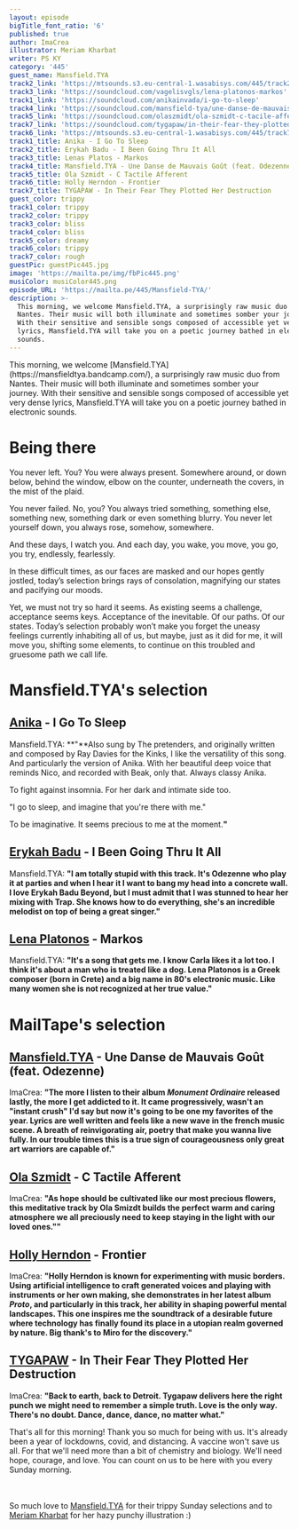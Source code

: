 ```yaml
---
layout: episode
bigTitle_font_ratio: '6'
published: true
author: ImaCrea
illustrator: Meriam Kharbat
writer: PS KY
category: '445'
guest_name: Mansfield.TYA
track2_link: 'https://mtsounds.s3.eu-central-1.wasabisys.com/445/track2.mp3'
track3_link: 'https://soundcloud.com/vagelisvgls/lena-platonos-markos'
track1_link: 'https://soundcloud.com/anikainvada/i-go-to-sleep'
track4_link: 'https://soundcloud.com/mansfield-tya/une-danse-de-mauvais-gout-feat'
track5_link: 'https://soundcloud.com/olaszmidt/ola-szmidt-c-tacile-afferent-master'
track7_link: 'https://soundcloud.com/tygapaw/in-their-fear-they-plotted-1'
track6_link: 'https://mtsounds.s3.eu-central-1.wasabisys.com/445/track7.mp3'
track1_title: Anika - I Go To Sleep
track2_title: Erykah Badu - I Been Going Thru It All
track3_title: Lenas Platos - Markos
track4_title: Mansfield.TYA - Une Danse de Mauvais Goût (feat. Odezenne)
track5_title: Ola Szmidt - C Tactile Afferent
track6_title: Holly Herndon - Frontier
track7_title: TYGAPAW - In Their Fear They Plotted Her Destruction
guest_color: trippy
track1_color: trippy
track2_color: trippy
track3_color: bliss
track4_color: bliss
track5_color: dreamy
track6_color: trippy
track7_color: rough
guestPic: guestPic445.jpg
image: 'https://mailta.pe/img/fbPic445.png'
musiColor: musiColor445.png
episode_URL: 'https://mailta.pe/445/Mansfield-TYA/'
description: >-
  This morning, we welcome Mansfield.TYA, a surprisingly raw music duo from
  Nantes. Their music will both illuminate and sometimes somber your journey.
  With their sensitive and sensible songs composed of accessible yet very dense
  lyrics, Mansfield.TYA will take you on a poetic journey bathed in electronic
  sounds.
---
```

<p id="introduction">This morning, we welcome [Mansfield.TYA](https://mansfieldtya.bandcamp.com/), a surprisingly raw music duo from Nantes. Their music will both illuminate and sometimes somber your journey. With their sensitive and sensible songs composed of accessible yet very dense lyrics, Mansfield.TYA will take you on a poetic journey bathed in electronic sounds.</p>

# Being there

You never left. You? You were always present. Somewhere around, or down below, behind the window, elbow on the counter, underneath the covers, in the mist of the plaid.

You never failed. No, you? You always tried something, something else, something new, something dark or even something blurry. You never let yourself down, you always rose, somehow, somewhere.

And these days, I watch you. And each day, you wake, you move, you go, you try, endlessly, fearlessly.

In these difficult times, as our faces are masked and our hopes gently jostled, today’s selection brings rays of consolation, magnifying our states and pacifying our moods.

Yet, we must not try so hard it seems. As existing seems a challenge, acceptance seems keys. Acceptance of the inevitable. Of our paths. Of our states. Today’s selection probably won’t make you forget the uneasy feelings currently inhabiting all of us, but maybe, just as it did for me, it will move you, shifting some elements, to continue on this troubled and gruesome path we call life. 

# Mansfield.TYA's selection

## [Anika](https://anika.bandcamp.com/album/anika) - I Go To Sleep
Mansfield.TYA: **"**Also sung by The pretenders, and originally written and composed by Ray Davies for the Kinks, I like the versatility of this song.
And particularly the version of Anika.
With her beautiful deep voice that reminds Nico, and recorded with Beak, only that.
Always classy Anika.

To fight against insomnia.
For her dark and intimate side too.

"I go to sleep, and imagine that you're there with me."

To be imaginative.
It seems precious to me at the moment.**"**

## [Erykah Badu](https://en.wikipedia.org/wiki/Erykah_Badu) - I Been Going Thru It All
Mansfield.TYA: **"**I am totally stupid with this track.
It's Odezenne who play it at parties and when I hear it I want to bang my head into a concrete wall.
I love Erykah Badu Beyond, but I must admit that I was stunned to hear her mixing with Trap.
She knows how to do everything, she's an incredible melodist on top of being a great singer.**"**

## [Lena Platonos](https://lenaplatonos.bandcamp.com/) - Markos
Mansfield.TYA: **"**It's a song that gets me.
I know Carla likes it a lot too.
I think it's about a man who is treated like a dog.
Lena Platonos is a Greek composer (born in Crete) and a big name in 80's electronic music.
Like many women she is not recognized at her true value.**"**

# MailTape's selection

## [Mansfield.TYA](https://mansfieldtya.bandcamp.com/) - Une Danse de Mauvais Goût (feat. Odezenne)
ImaCrea: **"**The more I listen to their album _Monument Ordinaire_ released lastly, the more I get addicted to it. It came progressively, wasn't an "instant crush" I'd say but now it's going to be one my favorites of the year. Lyrics are well written and feels like a new wave in the french music scene. A breath of reinvigorating air, poetry that make you wanna live fully. In our trouble times this is a true sign of courageousness only great art warriors are capable of.**"**

## [Ola Szmidt](https://olaszmidt.bandcamp.com/track/c-tactile-afferent) - C Tactile Afferent
ImaCrea: **"**As hope should be cultivated like our most precious flowers, this meditative track by Ola Smizdt builds the perfect warm and caring atmosphere we all preciously need to keep staying in the light with our loved ones."**"**

## [Holly Herndon](https://hollyherndon.bandcamp.com/album/proto) - Frontier
ImaCrea: **"**Holly Herndon is known for experimenting with music borders. Using artificial intelligence to craft generated voices and playing with instruments or her own making, she demonstrates in her latest album _Proto_, and particularly in this track, her ability in shaping powerful mental landscapes. This one inspires me the soundtrack of a desirable future where technology has finally found its place in a utopian realm governed by nature. Big thank's to Miro for the discovery.**"**

## [TYGAPAW](https://tygapaw.bandcamp.com/) - In Their Fear They Plotted Her Destruction 
ImaCrea: **"**Back to earth, back to Detroit. Tygapaw delivers here the right punch we might need to remember a simple truth. Love is the only way. There's no doubt. Dance, dance, dance, no matter what.**"**

<p id="outroduction">That's all for this morning! Thank you so much for being with us. It's already been a year of lockdowns, covid, and distancing. A vaccine won't save us all. For that we'll need more than a bit of chemistry and biology. We'll need hope, courage, and love. You can count on us to be here with you every Sunday morning.
  
<br><br>So much love to [Mansfield.TYA](https://mansfieldtya.bandcamp.com/) for their trippy Sunday selections and to [Meriam Kharbat](https://www.meriamkharbat.com/illustration) for her hazy punchy illustration :)</p>
